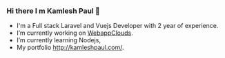 ### Hi there I m Kamlesh Paul 👋

-  I'm a Full stack Laravel and Vuejs Developer with 2 year of experience.
-  I’m currently working on [WebappClouds](https://www.webappclouds.com).
-  I’m currently learning Nodejs,
-  My portfolio http://kamleshpaul.com/.
